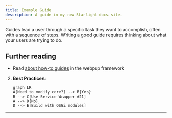 ```yaml
---
title: Example Guide
description: A guide in my new Starlight docs site.
---
```


Guides lead a user through a specific task they want to accomplish, often with a sequence of steps.
Writing a good guide requires thinking about what your users are trying to do.

## Further reading

- Read [about how-to guides](https://webpup.github.io/) in the webpup framework

2. **Best Practices**:
   ```mermaid
   graph LR
   A[Need to modify core?] --> B{Yes}
   B --> C[Use Service Wrapper #21]
   A --> D{No}
   D --> E[Build with OSGi modules]
   ```

---
